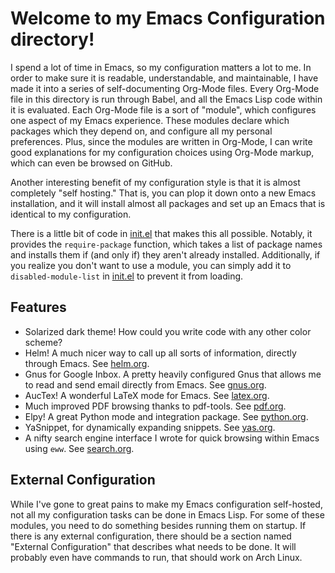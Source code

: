 Welcome to my Emacs Configuration directory!
============================================

I spend a lot of time in Emacs, so my configuration matters a lot to me.  In
order to make sure it is readable, understandable, and maintainable, I have made
it into a series of self-documenting Org-Mode files.  Every Org-Mode file in
this directory is run through Babel, and all the Emacs Lisp code within it is
evaluated.  Each Org-Mode file is a sort of "module", which configures one
aspect of my Emacs experience.  These modules declare which packages which they
depend on, and configure all my personal preferences.  Plus, since the modules
are written in Org-Mode, I can write good explanations for my configuration
choices using Org-Mode markup, which can even be browsed on GitHub.

Another interesting benefit of my configuration style is that it is almost
completely "self hosting."  That is, you can plop it down onto a new Emacs
installation, and it will install almost all packages and set up an Emacs that
is identical to my configuration.

There is a little bit of code in [init.el](init.el) that makes this all
possible.  Notably, it provides the `require-package` function, which takes a
list of package names and installs them if (and only if) they aren't already
installed.  Additionally, if you realize you don't want to use a module, you can
simply add it to `disabled-module-list` in [init.el](init.el) to prevent it from
loading.


Features
--------

- Solarized dark theme!  How could you write code with any other color scheme?
- Helm!  A much nicer way to call up all sorts of information, directly through
  Emacs.  See [helm.org](helm.org).
- Gnus for Google Inbox.  A pretty heavily configured Gnus that allows me to
  read and send email directly from Emacs.  See [gnus.org](gnus.org).
- AucTex!  A wonderful LaTeX mode for Emacs.  See [latex.org](latex.org).
- Much improved PDF browsing thanks to pdf-tools.  See [pdf.org](pdf.org).
- Elpy!  A great Python mode and integration package.  See
  [python.org](python.org).
- YaSnippet, for dynamically expanding snippets.  See [yas.org](yas.org).
- A nifty search engine interface I wrote for quick browsing within Emacs using
`eww`.  See [search.org](search.org).


External Configuration
----------------------

While I've gone to great pains to make my Emacs configuration self-hosted, not
all my configuration tasks can be done in Emacs Lisp.  For some of these
modules, you need to do something besides running them on startup.  If there is
any external configuration, there should be a section named "External
Configuration" that describes what needs to be done.  It will probably even have
commands to run, that should work on Arch Linux.
